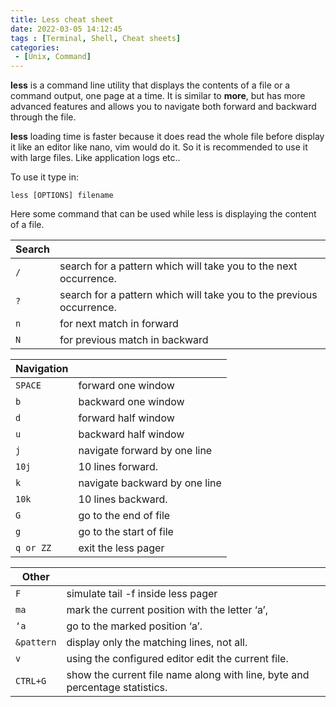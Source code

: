 ```yaml
---
title: Less cheat sheet
date: 2022-03-05 14:12:45
tags : [Terminal, Shell, Cheat sheets]
categories:
 - [Unix, Command]
---
```



**less** is a command line utility that displays the contents of a file or a command output, one page at a time. It is similar to **more**, but has more advanced features and allows you to navigate both forward and backward through the file.

**less** loading time is faster because it does read the whole file before display it like an editor like nano, vim would do it.
So it is recommended to use it with large files. Like application logs etc..

To use it type in:

``less [OPTIONS] filename``

Here some command that can be used while less is displaying the content of a file.


Search  | |
--------|---------------------------------------------------------------------
```/``` | search for a pattern which will take you to the next occurrence.
```?``` | search for a pattern which will take you to the previous occurrence.
```n``` | for next match in forward
```N``` | for previous match in backward

Navigation    | |
--------------|--------------------------------------------------------------
```SPACE```   | forward one window
```b```       | backward one window
```d```       | forward half window
```u```       | backward half window
```j```       | navigate forward by one line
```10j```     | 10 lines forward.
```k```       | navigate backward by one line
```10k```     | 10 lines backward.
```G```       | go to the end of file
```g```       | go to the start of file
```q or ZZ``` | exit the less pager

Other          | |
---------------|-----------------------------------------------------------------
```F```        | simulate tail -f inside less pager
```ma```       | mark the current position with the letter ‘a’,
```‘a```       | go to the marked position ‘a’.
```&pattern``` | display only the matching lines, not all.
```v```        |using the configured editor edit the current file.
```CTRL+G```   |  show the current file name along with line, byte and percentage statistics.
